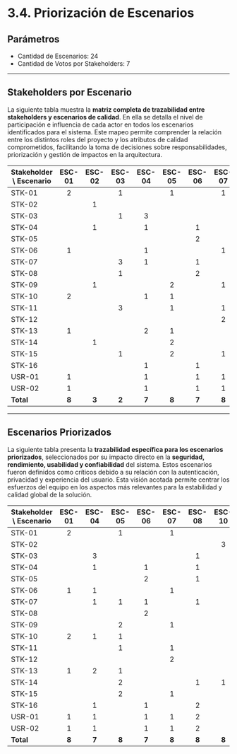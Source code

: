 # 3.4. Priorización de Escenarios

## Parámetros
- Cantidad de Escenarios:                       24
- Cantidad de Votos por Stakeholders:           7

---

## Stakeholders por Escenario

La siguiente tabla muestra la **matriz completa de trazabilidad entre stakeholders y escenarios de calidad**. En ella se detalla el nivel de participación e influencia de cada actor en todos los escenarios identificados para el sistema. Este mapeo permite comprender la relación entre los distintos roles del proyecto y los atributos de calidad comprometidos, facilitando la toma de decisiones sobre responsabilidades, priorización y gestión de impactos en la arquitectura.

| Stakeholder \ Escenario | ESC-01 | ESC-02 | ESC-03 | ESC-04 | ESC-05 | ESC-06 | ESC-07 | ESC-08 | ESC-09 | ESC-10 | ESC-11 | ESC-12 | ESC-13 | ESC-14 | ESC-15 | ESC-16 | ESC-17 | ESC-18 | ESC-19 | ESC-20 | ESC-21 | ESC-22 | ESC-23 | ESC-24 |
|--------------------------|:------:|:------:|:------:|:------:|:------:|:------:|:------:|:------:|:------:|:------:|:------:|:------:|:------:|:------:|:------:|:------:|:------:|:------:|:------:|:------:|:------:|:------:|:------:|:------:|
| STK-01 | 2 |   | 1 |   | 1 |   | 1 |   | 2 |   |   |   |   |   |   |   |   |   |   |   |   |   |   |
| STK-02 |   | 1 |   |   |   |   |   |   |   | 3 |   |   | 1 |   | 1 | 1 |   |   |   |   |   |   |   |
| STK-03 |   |   | 1 | 3 |   |   |   | 1 |   |   |   | 1 |   |   |   |   |   |   |   |   |   |   | 1 |
| STK-04 |   | 1 |   | 1 |   | 1 |   | 1 |   |   | 1 |   |   |   |   | 2 |   |   |   |   |   |   |   |
| STK-05 |   |   |   |   |   | 2 |   | 1 |   |   |   |   |   | 1 |   |   | 1 |   | 1 | 1 |   | 1 | 1 |
| STK-06 | 1 |   |   | 1 |   |   | 1 |   |   |   | 1 |   |   |   | 1 | 1 |   |   | 1 |   | 1 |   | 1 |
| STK-07 |   |   | 3 | 1 |   | 1 |   | 1 |   |   |   |   |   |   |   |   | 1 |   |   |   |   |   |   |
| STK-08 |   |   | 1 |   |   | 2 |   |   |   |   |   |   | 2 |   |   |   | 2 |   |   |   |   |   |   |
| STK-09 |   | 1 |   |   | 2 |   | 1 |   |   |   |   |   | 2 |   |   |   |   | 1 |   |   |   |   |   |
| STK-10 | 2 |   |   | 1 | 1 |   |   |   |   |   |   |   | 1 |   |   |   | 1 |   | 1 |   | 1 |   | 1 |
| STK-11 |   |   | 3 |   | 1 |   | 1 |   |   |   | 1 |   |   |   |   |   | 1 |   |   |   |   |   |   |
| STK-12 |   |   |   |   |   |   | 2 |   | 1 |   |   |   | 2 |   | 1 |   | 1 |   | 1 |   |   |   |   |
| STK-13 | 1 |   |   | 2 | 1 |   |   |   |   |   |   |   |   |   |   | 1 |   |   | 2 |   |   |   |   |
| STK-14 |   | 1 |   |   | 2 |   |   | 1 |   | 1 |   | 1 |   |   |   |   |   |   | 1 |   |   |   |   |
| STK-15 |   |   | 1 |   | 2 |   | 1 |   |   |   |   |   | 1 |   |   | 1 |   |   | 1 |   |   |   |   |
| STK-16 |   |   |   | 1 |   | 1 |   | 2 |   |   |   |   | 2 |   |   | 2 |   |   |   |   |   |   | 1 |
| USR-01 | 1 |   |   | 1 |   | 1 | 1 | 2 |   |   |   |   |   |   |   |   |   | 2 |   |   |   |   |   |
| USR-02 | 1 |   |   | 1 |   | 1 | 1 | 2 |   |   |   |   |   |   |   |   |   | 2 |   |   |   |   |   |
| **Total** | **8** | **3** | **2** | **7** | **8** | **7** | **8** | **8** | **1** | **8** | **8** | **7** | **1** | **1** | **1** | **1** | **8** | **7** | **8** | **1** | **7** | **7** | **2** | **7** |

---

## Escenarios Priorizados

La siguiente tabla presenta la **trazabilidad específica para los escenarios priorizados**, seleccionados por su impacto directo en la **seguridad, rendimiento, usabilidad y confiabilidad** del sistema. Estos escenarios fueron definidos como críticos debido a su relación con la autenticación, privacidad y experiencia del usuario. Esta visión acotada permite centrar los esfuerzos del equipo en los aspectos más relevantes para la estabilidad y calidad global de la solución.

| Stakeholder \ Escenario | ESC-01 | ESC-04 | ESC-05 | ESC-06 | ESC-07 | ESC-08 | ESC-10 | ESC-11 | ESC-12 | ESC-17 | ESC-18 | ESC-19 | ESC-21 | ESC-22 | ESC-24 |
|--------------------------|:------:|:------:|:------:|:------:|:------:|:------:|:------:|:------:|:------:|:------:|:------:|:------:|:------:|:------:|:------:|
| STK-01 | 2 |   | 1 |   | 1 |   |   |   |   |   |   |   |   |   |   |
| STK-02 |   |   |   |   |   |   | 3 |   |   |   |   |   | 1 | 1 |   |
| STK-03 |   | 3 |   |   |   | 1 |   |   | 1 |   |   |   |   |   | 1 |
| STK-04 |   | 1 |   | 1 |   | 1 |   | 1 |   | 2 |   |   |   |   |   |
| STK-05 |   |   |   | 2 |   | 1 |   |   |   |   | 1 |   | 1 |   | 1 |
| STK-06 | 1 | 1 |   |   | 1 |   |   | 1 |   | 1 |   | 1 |   | 1 | 1 |
| STK-07 |   | 1 | 1 | 1 |   | 1 |   |   |   |   | 1 |   |   |   |   |
| STK-08 |   |   |   | 2 |   |   |   |   |   |   | 2 |   |   |   |   |
| STK-09 |   |   | 2 |   | 1 |   |   |   |   |   |   | 1 |   |   |   |
| STK-10 | 2 | 1 | 1 |   |   |   |   |   |   |   | 1 |   | 1 | 1 | 1 |
| STK-11 |   |   | 1 |   | 1 |   |   | 1 |   |   | 1 |   |   |   |   |
| STK-12 |   |   |   |   | 2 |   |   |   |   | 1 | 1 | 1 |   |   |   |
| STK-13 | 1 | 2 | 1 |   |   |   |   |   |   | 1 |   |   |   |   |   |
| STK-14 |   |   | 2 |   |   | 1 | 1 |   | 1 |   |   |   |   |   |   |
| STK-15 |   |   | 2 |   | 1 |   |   |   |   |   |   | 1 |   |   |   |
| STK-16 |   | 1 |   | 1 |   | 2 |   |   |   | 2 |   |   |   |   | 1 |
| USR-01 | 1 | 1 |   | 1 | 1 | 2 |   |   |   |   |   | 2 |   |   |   |
| USR-02 | 1 | 1 |   | 1 | 1 | 2 |   |   |   |   |   | 2 |   |   |   |
| **Total** | **8** | **7** | **8** | **7** | **8** | **8** | **8** | **8** | **7** | **8** | **7** | **8** | **7** | **7** | **7** |

